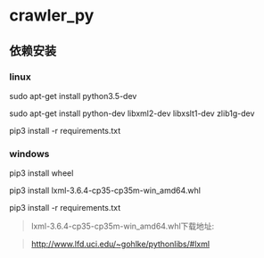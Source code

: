 # crawler_py

## 依赖安装

### linux
sudo apt-get install python3.5-dev

sudo apt-get install python-dev libxml2-dev libxslt1-dev zlib1g-dev

pip3 install -r requirements.txt

### windows
pip3 install wheel

pip3 install lxml-3.6.4-cp35-cp35m-win_amd64.whl

pip3 install -r requirements.txt

> lxml-3.6.4-cp35-cp35m-win_amd64.whl下载地址:

> http://www.lfd.uci.edu/~gohlke/pythonlibs/#lxml

